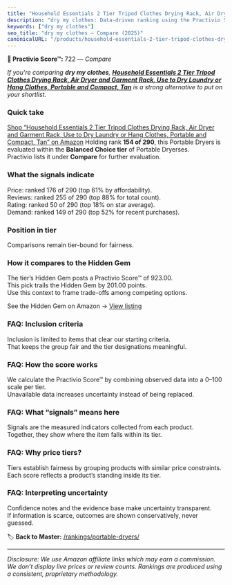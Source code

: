 ```yaml
---
title: "Household Essentials 2 Tier Tripod Clothes Drying Rack, Air Dryer and Garment Rack, Use to Dry Laundry or Hang Clothes, Portable and Compact, Tan"
description: "dry my clothes: Data-driven ranking using the Practivio Score™. Positioned by quality, value, demand, findability, momentum."
keywords: ["dry my clothes"]
seo_title: "dry my clothes — Compare (2025)"
canonicalURL: "/products/household-essentials-2-tier-tripod-clothes-drying-rack-air-dryer-and-garment-rack-use-to-dry-laundry-or-hang-clothes-portable-and-compact-tan-B07F5F2D1H/"
---
```


**🛒 Practivio Score™:** 722 — _Compare_


*If you're comparing **dry my clothes**, **[Household Essentials 2 Tier Tripod Clothes Drying Rack, Air Dryer and Garment Rack, Use to Dry Laundry or Hang Clothes, Portable and Compact, Tan](https://www.amazon.com/dp/B07F5F2D1H?tag=practivio-20)** is a strong alternative to put on your shortlist.*
### Quick take
[Shop “Household Essentials 2 Tier Tripod Clothes Drying Rack, Air Dryer and Garment Rack, Use to Dry Laundry or Hang Clothes, Portable and Compact, Tan” on Amazon](https://www.amazon.com/dp/B07F5F2D1H?tag=practivio-20)
Holding rank **154 of 290**, this Portable Dryers is evaluated within the **Balanced Choice tier** of Portable Dryerses.  
Practivio lists it under **Compare** for further evaluation.

### What the signals indicate
Price: ranked 176 of 290 (top 61% by affordability).  
Reviews: ranked 255 of 290 (top 88% for total count).  
Rating: ranked 50 of 290 (top 18% on star average).  
Demand: ranked 149 of 290 (top 52% for recent purchases).

### Position in tier
Comparisons remain tier-bound for fairness.

### How it compares to the Hidden Gem
The tier’s Hidden Gem posts a Practivio Score™ of 923.00.  
This pick trails the Hidden Gem by 201.00 points.  
Use this context to frame trade-offs among competing options.  

See the Hidden Gem on Amazon → [View listing](https://www.amazon.com/dp/B00Q4X2FSM?tag=practivio-20)

### FAQ: Inclusion criteria
Inclusion is limited to items that clear our starting criteria.  
That keeps the group fair and the tier designations meaningful.

### FAQ: How the score works
We calculate the Practivio Score™ by combining observed data into a 0–100 scale per tier.  
Unavailable data increases uncertainty instead of being replaced.

### FAQ: What “signals” means here
Signals are the measured indicators collected from each product.  
Together, they show where the item falls within its tier.

### FAQ: Why price tiers?
Tiers establish fairness by grouping products with similar price constraints.  
Each score reflects a product’s standing inside its tier.

### FAQ: Interpreting uncertainty
Confidence notes and the evidence base make uncertainty transparent.  
If information is scarce, outcomes are shown conservatively, never guessed.

<!-- Missing template for Compare/CompareWithinPriceClass -->


🏷️ **Back to Master:** [/rankings/portable-dryers/](/rankings/portable-dryers/)

---
_Disclosure: We use Amazon affiliate links which may earn a commission. We don’t display live prices or review counts. Rankings are produced using a consistent, proprietary methodology._
